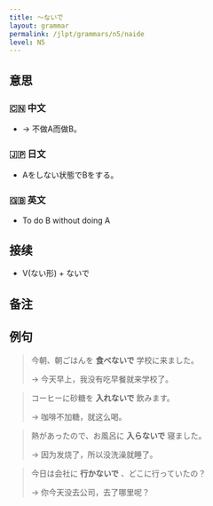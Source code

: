 ```yaml
---
title: 〜ないで
layout: grammar
permalink: /jlpt/grammars/n5/naide
level: N5
---
```


## 意思

### 🇨🇳 中文

- → 不做A而做B。

### 🇯🇵 日文

- Aをしない状態でBをする。

### 🇬🇧 英文

- To do B without doing A

## 接续

- V(ない形) + ないで

## 备注


## 例句

> 今朝、朝ごはんを **食べないで** 学校に来ました。
>
> → 今天早上，我没有吃早餐就来学校了。

> コーヒーに砂糖を **入れないで** 飲みます。
>
> → 咖啡不加糖，就这么喝。

> 熱があったので、お風呂に **入らないで** 寝ました。
>
> → 因为发烧了，所以没洗澡就睡了。

> 今日は会社に **行かないで** 、どこに行っていたの？
>
> → 你今天没去公司，去了哪里呢？

